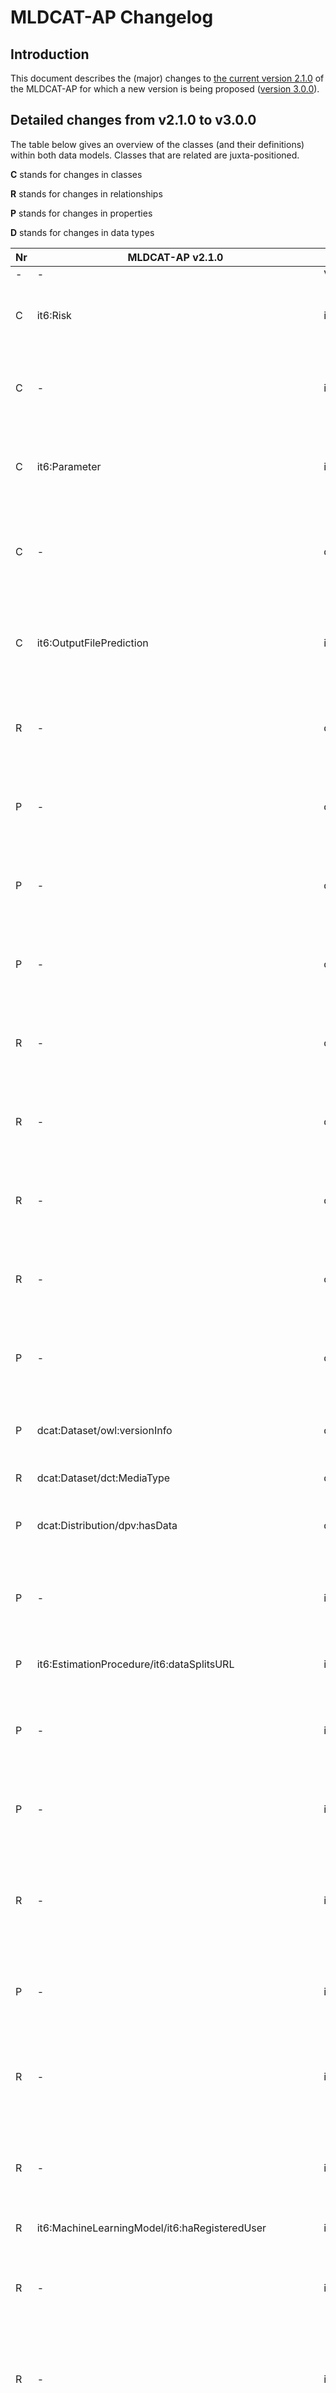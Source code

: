 # MLDCAT-AP Changelog

## Introduction

This document describes the (major) changes to [the current version 2.1.0](https://semiceu.github.io/MLDCAT-AP/releases/2.1.0/) of the MLDCAT-AP for which a new version is being proposed ([version 3.0.0](https://semiceu.github.io/MLDCAT-AP/releases/3.0.0/)).

## Detailed changes from v2.1.0 to v3.0.0

The table below gives an overview of the classes (and their definitions) within both data models. Classes that are related are juxta-positioned.

**C** stands for changes in classes

**R** stands for changes in relationships

**P** stands for changes in properties

**D** stands for changes in data types

| Nr | MLDCAT-AP v2.1.0 | MLDCAT-AP v3.0.0 | Rationale | GitHub / Change |
| --- | --- | --- | --- | --- |
| - | - | Version 3.0.0 follow major version of DCAT-AP 3.X | - | - |
| C | it6:Risk | it6:HarmRisk | its own definition defines its more as an harm risk  | https://github.com/SEMICeu/MLDCAT-AP/issues/29 |
| C | - | it6:Modality | addition of this class to be compliant with the AI ACT and AI CoP | - |
| C | it6:Parameter | it6:Parameter | there were 2 classes Parameters, now simplified in one  | - |
| C | - | dct:Location | this class has been added to for the geographical coverage of the Dataset | - |
| C | it6:OutputFilePrediction | it6:File | this class has been renamed to include different files released   | - |
| R | - | dcat:DataService/it6:servesModel | addition of this relation to be compliant with the AI CoP | - |
| P | - | dcat:Dataset/it6:biasMethod | addition of this property to be compliant with the AI CoP  | - |
| P | - | dcat:Dataset/it6:curationMethod | addition of this property to be compliant with the AI CoP  | - |
| P | - | dcat:Dataset/it6:dataProvenance | addition of this property to be compliant with the AI CoP  | - |
| R | - | dcat:Dataset/dct:spatial | addition of this relation to be compliant with the AI CoP  | - |
| R | - | dcat:Dataset/dct:language | addition of this relation to be compliant with the AI CoP  | - |
| R | - | dcat:Dataset/dcat:theme | addition of this relation to be compliant with the AI CoP  | - |
| R | - | dcat:Dataset/dct:type| addition of this relation to be compliant with the AI CoP  | - |
| P | - | dcat:Dataset/it6:unsuitabilityMethod | addition of this property to be compliant with the AI CoP  | - |
| P |  dcat:Dataset/owl:versionInfo | dcat:Dataset/dcat:version | changes applied following DCAT-AP 3.0.1  | - |
| R |  dcat:Dataset/dct:MediaType | dcat:Dataset/dcat:mediaType | typo in the relation  | - |
| P | dcat:Distribution/dpv:hasData | dcat:Distribution/dpv:hasData | changing hyperling to the code list in the usage note  | https://github.com/SEMICeu/MLDCAT-AP/issues/25 |
| P | - | it6:EnvironmentalImpact/it6:measurementMethodology  | addition of this property to be compliant with the AI CoP  | - |
| P | it6:EstimationProcedure/it6:dataSplitsURL  | it6:EstimationProcedure/it6:hasSplit  | change property to relation to it6:Split  | https://github.com/SEMICeu/MLDCAT-AP/issues/16 |
| P | - | it6:Hardware/dct:description  | addition of this property to be compliant with the AI CoP  | - |
| P | - | it6:Library/dct:description  | addition of this property to be compliant with the AI CoP  | - |
| R | - | it6:Library/dct:isExecutedBy | to create a better relation with the File belonging to a Machine Learning Model  | - |
| P | - | it6:MachineLearningModel/it6:designSpecifications | addition of this property to be compliant with the AI CoP  | - |
| R | - | it6:MachineLearningModel/it6:hasInputModality | addition of this property to be compliant with the AI CoP and AI Act  | - |
| R | - | it6:MachineLearningModel/it6:hasOutputModality | addition of this property to be compliant with the AI CoP and AI Act  | - |
| R | it6:MachineLearningModel/it6:haRegisteredUser | it6:MachineLearningModel/it6:hasRegisteredUser  | typo in the relation | - |
| R | - | it6:MachineLearningModel/it6:methodOfDistribution | addition of this property to be compliant with the AI CoP and AI Act  | - |
| R | - | it6:MachineLearningModel/it6:modelArchitecture | addition of this property to be compliant with the AI CoP and AI Act  | - |
| P | - | it6:MachineLearningModel/it6:placedOnMarketDate | addition of this property to be compliant with the AI CoP  | - |
| P | - | it6:MachineLearningModel/it6:totalNumberOfParameters | addition of this property to be compliant with the AI CoP and AI Act | - |
| R | - | it6:Modality/it6:classification | addition of this property to be compliant with the AI CoP and AI Act | - |
| R | - | it6:Modality/it6:size | addition of this property to be compliant with the AI CoP | - |
| R | it6:Run/it6:hasEnvironmentalImpact | it6:Run/it6:hasInferencingImpact | specialized relation to be compliant with the AI CoP | - |
| R | it6:Run/it6:hasEnvironmentalImpact | it6:Run/it6:hasTrainingImpact | specialized relation to be compliant with the AI CoP and AI Act | - |
| R | it6:Run/it6:hasHyperParameter | it6:Run/it6:hasParameter | generalized relation to include different types of Parameter | - |
| P | -| it6:Run/it6:trainingTime | addition of this property to be compliant with the AI CoP | - |
| R | - | it6:Split/dct:type | added property to it6:Split  | https://github.com/SEMICeu/MLDCAT-AP/issues/16 |
| R | it6:MachineLearningModel/it6:hasMachineLearningLibrary | - | removal of this property to model differently | - |
| R | it6:MachineLearningModel/it6:hasTaskType | - | removal of this property to model differently | - |